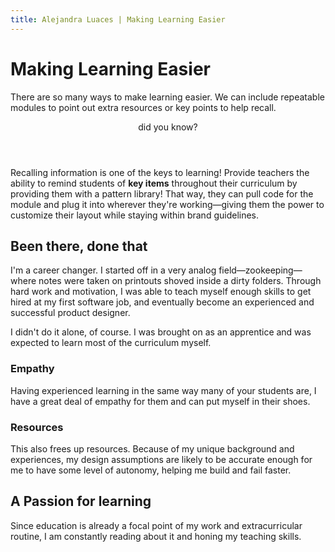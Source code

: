 ```yaml
---
title: Alejandra Luaces | Making Learning Easier
---
```

# Making Learning Easier
There are so many ways to make learning easier. We can include repeatable modules to point out extra resources or key points to help recall.

<div class='module--key'>
  <header>
    <div class='module--key__heading'>did you know?</div>
  </header>
  <div class='module--key__paragraph'>Recalling information is one of the keys to learning! Provide teachers the ability to remind students of <strong>key items</strong> throughout their curriculum by providing them with a pattern library! That way, they can pull code for the module and plug it into wherever they're working&#8212;giving them the power to customize their layout while staying within brand guidelines. </div>
</div>

## Been there, done that
I'm a career changer. I started off in a very analog field&#8212;zookeeping&#8212;where notes were taken on printouts shoved inside a dirty folders. Through hard work and motivation, I was able to teach myself enough skills to get hired at my first software job, and eventually become an experienced and successful product designer.

I didn't do it alone, of course. I was brought on as an apprentice and was expected to learn most of the curriculum myself.

### Empathy
Having experienced learning in the same way many of your students are, I have a great deal of empathy for them and can put myself in their shoes.

### Resources
This also frees up resources. Because of my unique background and experiences, my design assumptions are likely to be accurate enough for me to have some level of autonomy, helping me build and fail faster.

## A Passion for learning

Since education is already a focal point of my work and extracurricular routine, I am constantly reading about it and honing my teaching skills.
